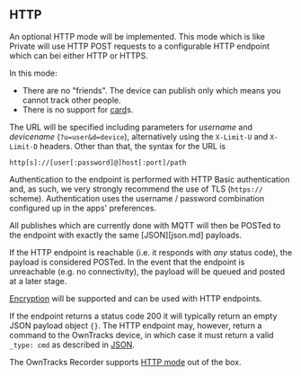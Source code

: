 ## HTTP

An optional HTTP mode will be implemented. This mode which is like Private will use HTTP POST requests to a configurable HTTP endpoint which can bei either HTTP or HTTPS.

In this mode:

* There are no "friends". The device can publish only which means you cannot track other people.
* There is no support for [card](../features/card.md)s.

The URL will be specified including parameters for _username_ and _devicename_ (`?u=user&d=device`), alternatively using the `X-Limit-U` and `X-Limit-D` headers. Other than that, the syntax for the URL is

```
http[s]://[user[:password]@]host[:port]/path
```

Authentication to the endpoint is performed with HTTP Basic authentication and, as such, we very strongly recommend the use of TLS (`https://` scheme). Authentication uses the username / password combination configured up in the apps' preferences. 

All publishes which are currently done with MQTT will then be POSTed to the endpoint with exactly the same [JSON][json.md] payloads.

If the HTTP endpoint is reachable (i.e. it responds with _any_ status code), the payload is considered POSTed. In the event that the endpoint is unreachable (e.g. no connectivity), the payload will be queued and posted at a later stage.

[Encryption](../features/encrypt.md) will be supported and can be used with HTTP endpoints.

If the endpoint returns a status code 200 it will typically return an empty JSON payload object `{}`. The HTTP endpoint may, however, return a command to the OwnTracks device, in which case it must return a valid `_type: cmd` as described in [JSON](../tech/json.md).

The OwnTracks Recorder supports [HTTP mode](https://github.com/owntracks/recorder#http-mode) out of the box.
